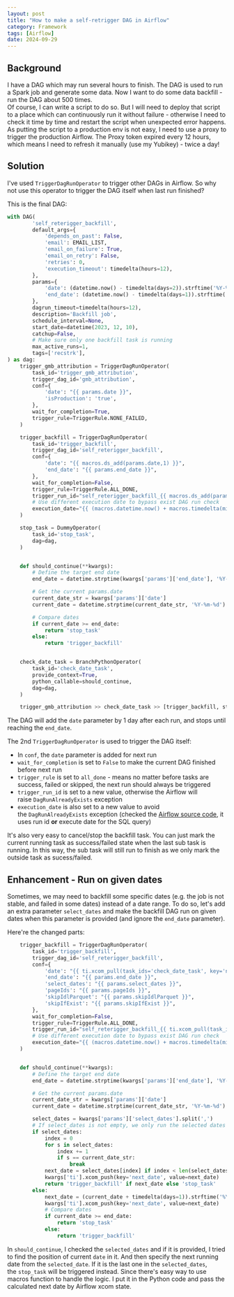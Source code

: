 ```yaml
---
layout: post
title: "How to make a self-retrigger DAG in Airflow"
category: Framework
tags: [Airflow]
date: 2024-09-29
---
```


## Background

I have a DAG which may run several hours to finish. The DAG is used to run a Spark job and generate some data. Now I want to do some data backfill - run the DAG about 500 times.  
Of course, I can write a script to do so. But I will need to deploy that script to a place which can continuously run it without failure - otherwise I need to check it time by time and restart the script when unexpected error happens. As putting the script to a production env is not easy, I need to use a proxy to trigger the production Airflow. The Proxy token expired every 12 hours, which means I need to refresh it manually (use my Yubikey) - twice a day!

## Solution

I've used `TriggerDagRunOperator` to trigger other DAGs in Airflow. So why not use this operator to trigger the DAG itself when last run finished?

This is the final DAG:

```py
with DAG(
        'self_reterigger_backfill',
        default_args={
            'depends_on_past': False,
            'email': EMAIL_LIST,
            'email_on_failure': True,
            'email_on_retry': False,
            'retries': 0,
            'execution_timeout': timedelta(hours=12),
        },
        params={
            'date': (datetime.now() - timedelta(days=2)).strftime('%Y-%m-%d'),
            'end_date': (datetime.now() - timedelta(days=1)).strftime('%Y-%m-%d'),
        },
        dagrun_timeout=timedelta(hours=12),
        description='Backfill job',
        schedule_interval=None,
        start_date=datetime(2023, 12, 10),
        catchup=False,
        # Make sure only one backfill task is running
        max_active_runs=1,
        tags=['recstrk'],
) as dag:
    trigger_gmb_attribution = TriggerDagRunOperator(
        task_id='trigger_gmb_attribution',
        trigger_dag_id='gmb_attribution',
        conf={
            'date': "{{ params.date }}",
            'isProduction': 'true',
        },
        wait_for_completion=True,
        trigger_rule=TriggerRule.NONE_FAILED,
    )

    trigger_backfill = TriggerDagRunOperator(
        task_id='trigger_backfill',
        trigger_dag_id='self_reterigger_backfill',
        conf={
            'date': "{{ macros.ds_add(params.date,1) }}",
            'end_date': "{{ params.end_date }}",
        },
        wait_for_completion=False,
        trigger_rule=TriggerRule.ALL_DONE,
        trigger_run_id="self_reterigger_backfill_{{ macros.ds_add(params.date,1) }}",
        # Use different execution date to bypass exist DAG run check
        execution_date="{{ (macros.datetime.now() + macros.timedelta(minutes=1)).isoformat() }}",
    )

    stop_task = DummyOperator(
        task_id='stop_task',
        dag=dag,
    )


    def should_continue(**kwargs):
        # Define the target end date
        end_date = datetime.strptime(kwargs['params']['end_date'], '%Y-%m-%d')

        # Get the current params.date
        current_date_str = kwargs['params']['date']
        current_date = datetime.strptime(current_date_str, '%Y-%m-%d')

        # Compare dates
        if current_date >= end_date:
            return 'stop_task'
        else:
            return 'trigger_backfill'


    check_date_task = BranchPythonOperator(
        task_id='check_date_task',
        provide_context=True,
        python_callable=should_continue,
        dag=dag,
    )

    trigger_gmb_attribution >> check_date_task >> [trigger_backfill, stop_task]
```

The DAG will add the `date` parameter by 1 day after each run, and stops until reaching the `end_date`.

The 2nd `TriggerDagRunOperator` is used to trigger the DAG itself:

- In `conf`, the `date` parameter is added for next run
- `wait_for_completion` is set to `False` to make the current DAG finished before next run
- `trigger_rule` is set to `all_done` - means no matter before tasks are success, failed or skipped, the next run should always be triggered
- `trigger_run_id` is set to a new value, otherwise the Airflow will raise `DagRunAlreadyExists` exception
- `execution_date` is also set to a new value to avoid the `DagRunAlreadyExists` exception (checked the [Airflow source code](https://github.com/apache/airflow/blob/509f15eab1436233368a2297c89efc1d5881c44a/airflow/models/dagrun.py#L520), it uses run id **or** execute date for the SQL query)

It's also very easy to cancel/stop the backfill task. You can just mark the current running task as success/failed state when the last sub task is running. In this way, the sub task will still run to finish as we only mark the outside task as sucess/failed.

## Enhancement - Run on given dates

Sometimes, we may need to backfill some specific dates (e.g. the job is not stable, and failed in some dates) instead of a date range. To do so, let's add an extra parameter `select_dates` and make the backfill DAG run on given dates when this parameter is provided (and ignore the `end_date` parameter).

Here're the changed parts:

```py
    trigger_backfill = TriggerDagRunOperator(
        task_id='trigger_backfill',
        trigger_dag_id='self_reterigger_backfill',
        conf={
            'date': "{{ ti.xcom_pull(task_ids='check_date_task', key='next_date') }}",
            'end_date': "{{ params.end_date }}",
            'select_dates': "{{ params.select_dates }}",
            'pageIds': "{{ params.pageIds }}",
            'skipIdlParquet': "{{ params.skipIdlParquet }}",
            'skipIfExist': "{{ params.skipIfExist }}",
        },
        wait_for_completion=False,
        trigger_rule=TriggerRule.ALL_DONE,
        trigger_run_id="self_reterigger_backfill_{{ ti.xcom_pull(task_ids='check_date_task', key='next_date') }}_{{ macros.uuid.uuid4() }}",
        # Use different execution date to bypass exist DAG run check
        execution_date="{{ (macros.datetime.now() + macros.timedelta(minutes=1)).isoformat() }}",
    )


    def should_continue(**kwargs):
        # Define the target end date
        end_date = datetime.strptime(kwargs['params']['end_date'], '%Y-%m-%d')

        # Get the current params.date
        current_date_str = kwargs['params']['date']
        current_date = datetime.strptime(current_date_str, '%Y-%m-%d')

        select_dates = kwargs['params']['select_dates'].split(',')
        # If select_dates is not empty, we only run the selected dates
        if select_dates:
            index = 0
            for s in select_dates:
                index += 1
                if s == current_date_str:
                    break
            next_date = select_dates[index] if index < len(select_dates) else ''
            kwargs['ti'].xcom_push(key='next_date', value=next_date)
            return 'trigger_backfill' if next_date else 'stop_task'
        else:
            next_date = (current_date + timedelta(days=1)).strftime('%Y-%m-%d')
            kwargs['ti'].xcom_push(key='next_date', value=next_date)
            # Compare dates
            if current_date >= end_date:
                return 'stop_task'
            else:
                return 'trigger_backfill'
```

In `should_continue`, I checked the `selected_dates` and if it is provided, I tried to find the position of current `date` in it. And then specify the next running date from the `selected_date`. If it is the last one in the `selected_dates`, the `stop_task` will be triggered instead. Since there's easy way to use macros function to handle the logic. I put it in the Python code and pass the calculated next date by Airflow xcom state.